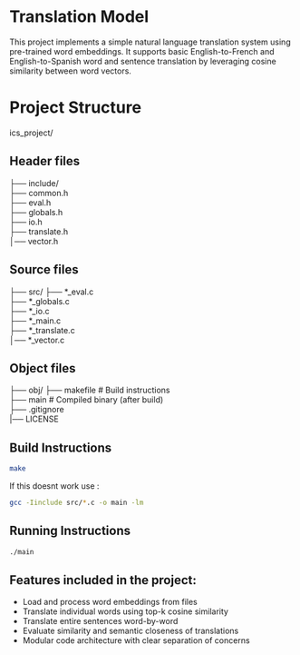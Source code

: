 # Translation Model

This project implements a simple natural language translation system using pre-trained word embeddings. It supports basic English-to-French and English-to-Spanish word and sentence translation by leveraging cosine similarity between word vectors.

# Project Structure

ics_project/
## Header files 
├── include/ <br>
 ├── common.h  <br>
 ├── eval.h  <br>
 ├── globals.h <br>
 ├── io.h  <br>
 ├── translate.h<br> 
 │── vector.h <br>
## Source files <br>
├── src/
  ├── *_eval.c <br>
  ├── *_globals.c <br>
  ├── *_io.c <br>
  ├── *_main.c  <br>
  ├── *_translate.c <br>
  │── *_vector.c <br>
## Object files <br>
├── obj/
├── makefile # Build instructions <br>
├── main # Compiled binary (after build) <br>
├── .gitignore <br>
|── LICENSE<br>

## Build Instructions

```bash
make
```

If this doesnt work use :
```bash
gcc -Iinclude src/*.c -o main -lm
```

##  Running Instructions

```bash
./main
```

## Features included in the project:

- Load and process word embeddings from files
- Translate individual words using top-k cosine similarity
- Translate entire sentences word-by-word
- Evaluate similarity and semantic closeness of translations
- Modular code architecture with clear separation of concerns

